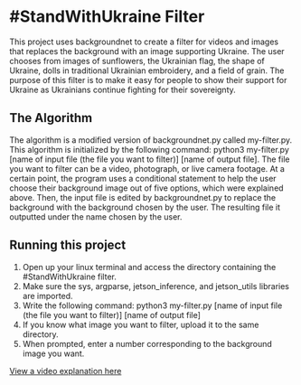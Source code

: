 # #StandWithUkraine Filter

 This project uses backgroundnet to create a filter for videos and images that replaces the background with an image supporting Ukraine.  The user chooses from images of sunflowers, the Ukrainian flag, the shape of Ukraine, dolls in traditional Ukrainian embroidery, and a field of grain.  The purpose of this filter is to make it easy for people to show their support for Ukraine as Ukrainians continue fighting for their sovereignty.

## The Algorithm

The algorithm is a modified version of backgroundnet.py called my-filter.py.  This algorithm is initialized by the following command: python3 my-filter.py [name of input file (the file you want to filter)] [name of output file].  The file you want to filter can be a video, photograph, or live camera footage.  At a certain point, the program uses a conditional statement to help the user choose their background image out of five options, which were explained above.  Then, the input file is edited by backgroundnet.py to replace the background with the background chosen by the user. The resulting file it outputted under the name chosen by the user.

## Running this project

1. Open up your linux terminal and access the directory containing the #StandWithUkraine filter.
2. Make sure the sys, argparse, jetson_inference, and jetson_utils libraries are imported.
3. Write the following command: python3 my-filter.py [name of input file (the file you want to filter)] [name of output file]
4. If you know what image you want to filter, upload it to the same directory.
5. When prompted, enter a number corresponding to the background image you want.

[View a video explanation here](https://youtu.be/u66XpFIK2pY)
